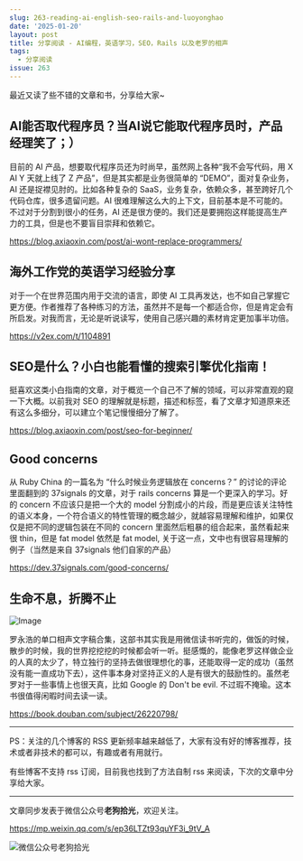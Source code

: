 ```yaml
---
slug: 263-reading-ai-english-seo-rails-and-luoyonghao
date: '2025-01-20'
layout: post
title: 分享阅读 - AI编程，英语学习，SEO，Rails 以及老罗的相声
tags:
  - 分享阅读
issue: 263
---
```


最近又读了些不错的文章和书，分享给大家~

## AI能否取代程序员？当AI说它能取代程序员时，产品经理笑了；）

目前的 AI 产品，想要取代程序员还为时尚早，虽然网上各种“我不会写代码，用 X AI Y 天就上线了 Z 产品”，但是其实都是业务很简单的 “DEMO”，面对复杂业务，AI 还是捉襟见肘的。比如各种复杂的 SaaS，业务复杂，依赖众多，甚至跨好几个代码仓库，很多遗留问题。AI 很难理解这么大的上下文，目前基本是不可能的。不过对于分割到很小的任务，AI 还是很方便的。我们还是要拥抱这样能提高生产力的工具，但是也不要盲目崇拜和依赖它。

https://blog.axiaoxin.com/post/ai-wont-replace-programmers/

## 海外工作党的英语学习经验分享

对于一个在世界范围内用于交流的语言，即使 AI 工具再发达，也不如自己掌握它更方便。作者推荐了各种练习的方法，虽然并不是每一个都适合你，但是肯定会有所启发。对我而言，无论是听说读写，使用自己感兴趣的素材肯定更加事半功倍。

https://v2ex.com/t/1104891

## SEO是什么？小白也能看懂的搜索引擎优化指南！

挺喜欢这类小白指南的文章，对于概览一个自己不了解的领域，可以非常直观的窥一下大概。以前我对 SEO 的理解就是标题，描述和标签，看了文章才知道原来还有这么多细分，可以建立个笔记慢慢细分了解了。

https://blog.axiaoxin.com/post/seo-for-beginner/

## Good concerns

从 Ruby China 的一篇名为 “什么时候业务逻辑放在 concerns？” 的讨论的评论里面翻到的 37signals 的文章，对于 rails concerns 算是一个更深入的学习。好的 concern 不应该只是把一个大的 model 分割成小的片段，而是更应该关注特性的语义本身，一个符合语义的特性管理的概念越少，就越容易理解和维护，如果仅仅是把不同的逻辑包装在不同的 concern 里面然后粗暴的组合起来，虽然看起来很 thin，但是 fat model 依然是 fat model, 关于这一点，文中也有很容易理解的例子（当然是来自 37signals 他们自家的产品）

https://dev.37signals.com/good-concerns/

## 生命不息，折腾不止

![Image](https://github.com/user-attachments/assets/f02773c4-b57d-4c0f-8490-1ff8a7663a6b)

罗永浩的单口相声文字稿合集，这部书其实我是用微信读书听完的，做饭的时候，散步的时候，我的世界挖挖挖的时候都会听一听。挺感慨的，能像老罗这样做企业的人真的太少了，特立独行的坚持去做很理想化的事，还能取得一定的成功（虽然没有能一直成功下去），这件事本身对坚持正义的人是有很大的鼓励性的。虽然老罗对于一些事情上也很天真，比如 Google 的 Don't be evil. 不过瑕不掩瑜。这本书很值得闲暇时间去读一读。

https://book.douban.com/subject/26220798/

----

PS：关注的几个博客的 RSS 更新频率越来越低了，大家有没有好的博客推荐，技术或者非技术的都可以，有趣或者有用就行。

有些博客不支持 rss 订阅，目前我也找到了方法自制 rss 来阅读，下次的文章中分享给大家。

---

文章同步发表于微信公众号**老狗拾光**，欢迎关注。

https://mp.weixin.qq.com/s/ep36LTZt93quYF3i_9tV_A

![微信公众号老狗拾光](https://github.com/user-attachments/assets/1a652b8b-7f5b-4879-af52-65e1fe3f7b4d)
